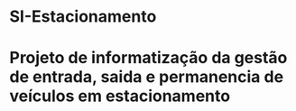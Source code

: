 # SI-Estacionamento
# Projeto de informatização da gestão de entrada, saida e permanencia de veículos em estacionamento
